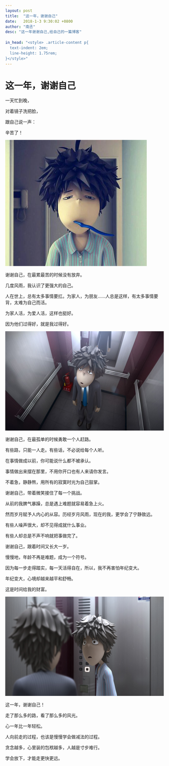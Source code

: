 ```yaml
---
layout: post
title:  "这一年，谢谢自己"
date:   2018-1-3 9:30:02 +0800
author: "南丞"
desc: "这一年谢谢自己,给自己的一篇博客"

in_head: "<style> .article-content p{
  text-indent: 2em;
  line-height: 1.75rem;
}</style>"
---
```


#  这一年，谢谢自己

一天忙到晚，

对着镜子洗把脸，

跟自己说一声：

辛苦了！

![](/images/top.jpg)

谢谢自己，在最累最苦的时候没有放弃。

几度风雨，我认识了更强大的自己。

人在世上，总有太多事情要扛。为家人，为朋友……人总是这样，有太多事情要背，太难为自己而活。

为家人活，为爱人活，这样也挺好。

因为他们过得好，就是我过得好。


![](/images/middle.jpg)


谢谢自己，在最孤单的时候勇敢一个人赶路。

有些路，只能一人走。有些话，不必说给每个人听。

在事情做成以前，你可能说什么都不被承认。

事情做出来摆在那里，不用你开口也有人来请你发言。

不着急，静静熬，用所有的寂寞时光为自己鼓掌。


谢谢自己，带着微笑接住了每一个挑战。

从前的我脾气暴躁，总是遇上难题就容易着急上火。

然而岁月赋予人内心的从容。历经岁月风雨，现在的我，更学会了宁静致远。

有些人噪声很大，却不见得成就什么事业。

有些人却总是不声不响就把事做完了。


谢谢自己，跟着时间又长大一岁。

慢慢地，年龄不再是难题，成为一个符号。

因为每一步走得踏实，每一天活得自在，所以，我不再害怕年纪变大。

年纪变大，心境却越来越平和舒畅。

这是时间给我的财富。


![](/images/bottom.jpg)

这一年，谢谢自己！

走了那么多的路，看了那么多的风光。

心一年比一年轻松。

人向前走的过程，也该是慢慢学会做减法的过程。

贪念越多，心里装的包袱越多，人越是寸步难行。

学会放下，才能走更快更远。